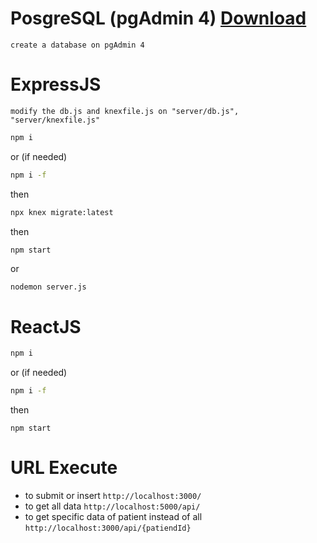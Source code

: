 # PosgreSQL (pgAdmin 4) [Download][1]
`create a database on pgAdmin 4`
# ExpressJS
`modify the db.js and knexfile.js on "server/db.js", "server/knexfile.js"`
```sh
npm i
```
or (if needed)
```sh
npm i -f
```
then
```sh
npx knex migrate:latest
```
then
```
npm start
```
or
```sh
nodemon server.js
```
# ReactJS
```sh
npm i
```
or (if needed)
```sh
npm i -f
```
then
```
npm start
```
# URL Execute
- to submit or insert `http://localhost:3000/`
- to get all data `http://localhost:5000/api/`
- to get specific data of patient instead of all `http://localhost:3000/api/{patiendId}`

[1]: https://www.postgresql.org/download
